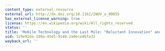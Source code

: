 ```yaml
---
content_type: external-resource
external_url: http://dx.doi.org/10.1162/INOV_a_00055
has_external_license_warning: true
license: https://en.wikipedia.org/wiki/All_rights_reserved
status: ''
title: 'Mobile Technology and the Last Mile: "Reluctant Innovation" and FrontlineSMS'
uid: 329e92da-109a-45d1-9149-2a0ece4bfa32
wayback_url: ''
---
```

